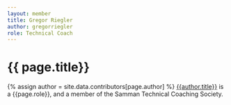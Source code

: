 ```yaml
---
layout: member
title: Gregor Riegler
author: gregorriegler
role: Technical Coach
---
```


# {{ page.title}}
{% assign author = site.data.contributors[page.author] %}
[{{author.title}}](http://gregorriegler.com) is a {{page.role}}, and a member of the Samman Technical Coaching Society.